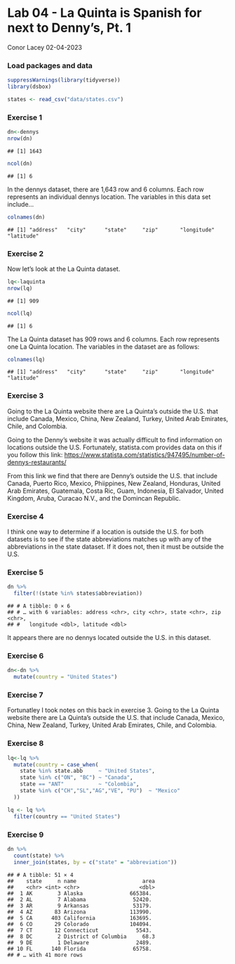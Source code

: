 Lab 04 - La Quinta is Spanish for next to Denny’s, Pt. 1
================
Conor Lacey
02-04-2023

### Load packages and data

``` r
suppressWarnings(library(tidyverse))
library(dsbox) 
```

``` r
states <- read_csv("data/states.csv")
```

### Exercise 1

``` r
dn<-dennys
nrow(dn)
```

    ## [1] 1643

``` r
ncol(dn)
```

    ## [1] 6

In the dennys dataset, there are 1,643 row and 6 columns. Each row
represents an individual dennys location. The variables in this data set
include…

``` r
colnames(dn)
```

    ## [1] "address"   "city"      "state"     "zip"       "longitude" "latitude"

### Exercise 2

Now let’s look at the La Quinta dataset.

``` r
lq<-laquinta
nrow(lq)
```

    ## [1] 909

``` r
ncol(lq)
```

    ## [1] 6

The La Quinta dataset has 909 rows and 6 columns. Each row represents
one La Quinta location. The variables in the dataset are as follows:

``` r
colnames(lq)
```

    ## [1] "address"   "city"      "state"     "zip"       "longitude" "latitude"

### Exercise 3

Going to the La Quinta website there are La Quinta’s outside the U.S.
that include Canada, Mexico, China, New Zealand, Turkey, United Arab
Emirates, Chile, and Colombia.

Going to the Denny’s website it was actually difficult to find
information on locations outside the U.S. Fortunately, statista.com
provides data on this if you follow this link:
<https://www.statista.com/statistics/947495/number-of-dennys-restaurants/>

From this link we find that there are Denny’s outside the U.S. that
include Canada, Puerto Rico, Mexico, Phiippines, New Zealand, Honduras,
United Arab Emirates, Guatemala, Costa Ric, Guam, Indonesia, El
Salvador, United Kingdom, Aruba, Curacao N.V., and the Domincan
Republic.

### Exercise 4

I think one way to determine if a location is outside the U.S. for both
datasets is to see if the state abbreviations matches up with any of the
abbreviations in the state dataset. If it does not, then it must be
outside the U.S.

### Exercise 5

``` r
dn %>%
  filter(!(state %in% states$abbreviation))
```

    ## # A tibble: 0 × 6
    ## # … with 6 variables: address <chr>, city <chr>, state <chr>, zip <chr>,
    ## #   longitude <dbl>, latitude <dbl>

It appears there are no dennys located outside the U.S. in this dataset.

### Exercise 6

``` r
dn<-dn %>%
  mutate(country = "United States")
```

### Exercise 7

Fortunatley I took notes on this back in exercise 3. Going to the La
Quinta website there are La Quinta’s outside the U.S. that include
Canada, Mexico, China, New Zealand, Turkey, United Arab Emirates, Chile,
and Colombia.

### Exercise 8

``` r
lq<-lq %>%
  mutate(country = case_when(
    state %in% state.abb     ~ "United States",
    state %in% c("ON", "BC") ~ "Canada",
    state == "ANT"           ~ "Colombia",
    state %in% c("CH","SL","AG","VE", "PU")  ~ "Mexico"
  ))

lq <- lq %>%
  filter(country == "United States")
```

### Exercise 9

``` r
dn %>%
  count(state) %>%
  inner_join(states, by = c("state" = "abbreviation"))
```

    ## # A tibble: 51 × 4
    ##    state     n name                     area
    ##    <chr> <int> <chr>                   <dbl>
    ##  1 AK        3 Alaska               665384. 
    ##  2 AL        7 Alabama               52420. 
    ##  3 AR        9 Arkansas              53179. 
    ##  4 AZ       83 Arizona              113990. 
    ##  5 CA      403 California           163695. 
    ##  6 CO       29 Colorado             104094. 
    ##  7 CT       12 Connecticut            5543. 
    ##  8 DC        2 District of Columbia     68.3
    ##  9 DE        1 Delaware               2489. 
    ## 10 FL      140 Florida               65758. 
    ## # … with 41 more rows
